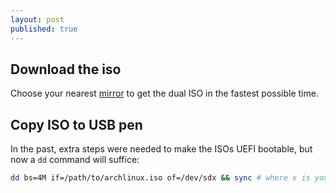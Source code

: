 ```yaml
---
layout: post
published: true
---
```


## Download the iso

Choose your nearest [mirror](https://www.archlinux.org/download/) to get the dual ISO in the fastest possible time.

## Copy ISO to USB pen

In the past, extra steps were needed to make the ISOs UEFI bootable, but now a `dd` command will suffice:

``` bash
dd bs=4M if=/path/to/archlinux.iso of=/dev/sdx && sync # where x is your device number
```